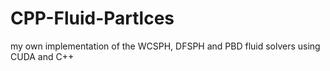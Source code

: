 # CPP-Fluid-Partlces
my own implementation of the WCSPH, DFSPH and PBD fluid solvers using CUDA and C++
